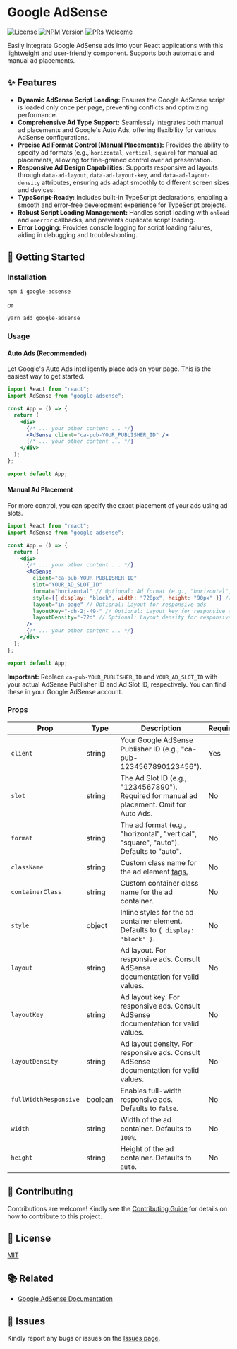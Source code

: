 # Google AdSense

[![License](https://img.shields.io/badge/License-MIT-blue.svg?style=flat-square)](./LICENSE) [![NPM Version](https://img.shields.io/npm/v/google-adsense.svg?style=flat-square)](https://www.npmjs.com/package/google-adsense) [![PRs Welcome](https://img.shields.io/badge/PRs-Welcome-brightgreen.svg?style=flat-square)](./CONTRIBUTING.md)

Easily integrate Google AdSense ads into your React applications with this lightweight and user-friendly component. Supports both automatic and manual ad placements.

## ✨ Features

- **Dynamic AdSense Script Loading:** Ensures the Google AdSense script is loaded only once per page, preventing conflicts and optimizing performance.
- **Comprehensive Ad Type Support:** Seamlessly integrates both manual ad placements and Google's Auto Ads, offering flexibility for various AdSense configurations.
- **Precise Ad Format Control (Manual Placements):** Provides the ability to specify ad formats (e.g., `horizontal`, `vertical`, `square`) for manual ad placements, allowing for fine-grained control over ad presentation.
- **Responsive Ad Design Capabilities:** Supports responsive ad layouts through `data-ad-layout`, `data-ad-layout-key`, and `data-ad-layout-density` attributes, ensuring ads adapt smoothly to different screen sizes and devices.
- **TypeScript-Ready:** Includes built-in TypeScript declarations, enabling a smooth and error-free development experience for TypeScript projects.
- **Robust Script Loading Management:** Handles script loading with `onload` and `onerror` callbacks, and prevents duplicate script loading.
- **Error Logging:** Provides console logging for script loading failures, aiding in debugging and troubleshooting.

## 🚀 Getting Started

### Installation

```bash
npm i google-adsense
```

or

```bash
yarn add google-adsense
```

### Usage

#### Auto Ads (Recommended)

Let Google's Auto Ads intelligently place ads on your page. This is the easiest way to get started.

```jsx
import React from "react";
import AdSense from "google-adsense";

const App = () => {
  return (
    <div>
      {/* ... your other content ... */}
      <AdSense client="ca-pub-YOUR_PUBLISHER_ID" />
      {/* ... your other content ... */}
    </div>
  );
};

export default App;
```

#### Manual Ad Placement

For more control, you can specify the exact placement of your ads using ad slots.

```jsx
import React from "react";
import AdSense from "google-adsense";

const App = () => {
  return (
    <div>
      {/* ... your other content ... */}
      <AdSense
        client="ca-pub-YOUR_PUBLISHER_ID"
        slot="YOUR_AD_SLOT_ID"
        format="horizontal" // Optional: Ad format (e.g., "horizontal", "vertical", "square")
        style={{ display: "block", width: "728px", height: "90px" }} // Optional: Custom styles
        layout="in-page" // Optional: Layout for responsive ads
        layoutKey="-dh-2j-49-" // Optional: Layout key for responsive ads
        layoutDensity="-72d" // Optional: Layout density for responsive ads
      />
      {/* ... your other content ... */}
    </div>
  );
};

export default App;
```

**Important:** Replace `ca-pub-YOUR_PUBLISHER_ID` and `YOUR_AD_SLOT_ID` with your actual AdSense Publisher ID and Ad Slot ID, respectively. You can find these in your Google AdSense account.

### Props

| Prop                  | Type    | Description                                                                               | Required |
| --------------------- | ------- | ----------------------------------------------------------------------------------------- | -------- |
| `client`              | string  | Your Google AdSense Publisher ID (e.g., "ca-pub-1234567890123456").                       | Yes      |
| `slot`                | string  | The Ad Slot ID (e.g., "1234567890"). Required for manual ad placement. Omit for Auto Ads. | No       |
| `format`              | string  | The ad format (e.g., "horizontal", "vertical", "square", "auto"). Defaults to "auto".     | No       |
| `className`           | string  | Custom class name for the ad element <ins> tags.                                          | No       |
| `containerClass`      | string  | Custom container class name for the ad container.                                         | No       |
| `style`               | object  | Inline styles for the ad container element. Defaults to `{ display: 'block' }`.           | No       |
| `layout`              | string  | Ad layout. For responsive ads. Consult AdSense documentation for valid values.            | No       |
| `layoutKey`           | string  | Ad layout key. For responsive ads. Consult AdSense documentation for valid values.        | No       |
| `layoutDensity`       | string  | Ad layout density. For responsive ads. Consult AdSense documentation for valid values.    | No       |
| `fullWidthResponsive` | boolean | Enables full-width responsive ads. Defaults to `false`.                                   | No       |
| `width`               | string  | Width of the ad container. Defaults to `100%`.                                            | No       |
| `height`              | string  | Height of the ad container. Defaults to `auto`.                                           | No       |

## 🤝 Contributing

Contributions are welcome! Kindly see the [Contributing Guide](./CONTRIBUTING.md) for details on how to contribute to this project.

## 📝 License

[MIT](./LICENSE)

## 📚 Related

- [Google AdSense Documentation](https://support.google.com/adsense?sjid=12746306205683557304-EU#topic=3373519)

## 🐛 Issues

Kindly report any bugs or issues on the [Issues page](https://github.com/ranajahanzaib/google-adsense/issues).
